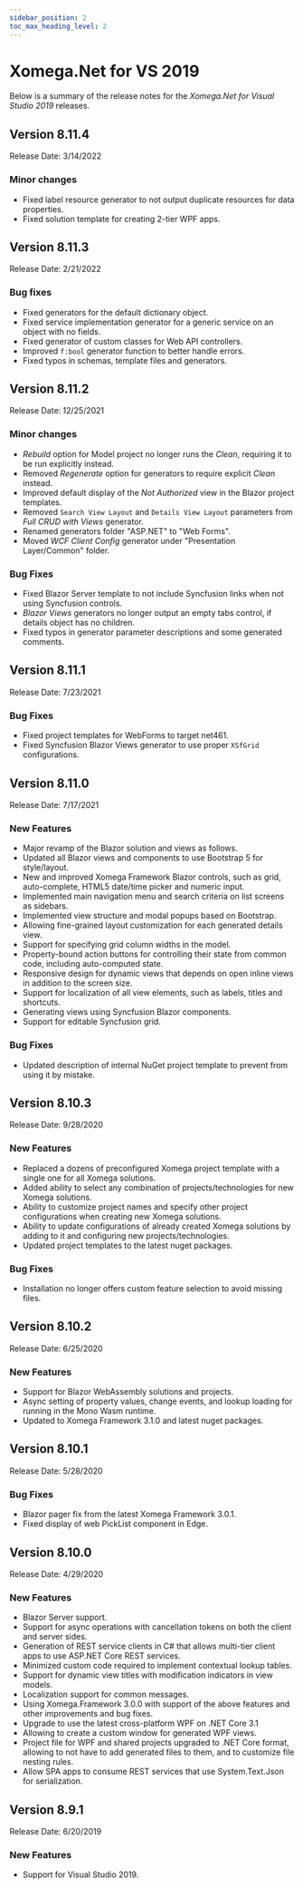 ```yaml
---
sidebar_position: 2
toc_max_heading_level: 2
---
```


# Xomega.Net for VS 2019

Below is a summary of the release notes for the *Xomega.Net for Visual Studio 2019* releases.

## Version 8.11.4

Release Date: 3/14/2022

### Minor changes
- Fixed label resource generator to not output duplicate resources for data properties.
- Fixed solution template for creating 2-tier WPF apps.

## Version 8.11.3

Release Date: 2/21/2022

### Bug fixes
- Fixed generators for the default dictionary object.
- Fixed service implementation generator for a generic service on an object with no fields.
- Fixed generator of custom classes for Web API controllers.
- Improved `f:bool` generator function to better handle errors.
- Fixed typos in schemas, template files and generators.

## Version 8.11.2

Release Date: 12/25/2021

### Minor changes

- *Rebuild* option for Model project no longer runs the *Clean*, requiring it to be run explicitly instead.
- Removed *Regenerate* option for generators to require explicit *Clean* instead.
- Improved default display of the *Not Authorized* view in the Blazor project templates.
- Removed `Search View Layout` and `Details View Layout` parameters from *Full CRUD with Views* generator.
- Renamed generators folder "ASP.NET" to "Web Forms".
- Moved *WCF Client Config* generator under "Presentation Layer/Common" folder.

### Bug Fixes

- Fixed Blazor Server template to not include Syncfusion links when not using Syncfusion controls.
- *Blazor Views* generators no longer output an empty tabs control, if details object has no children.
- Fixed typos in generator parameter descriptions and some generated comments.

## Version 8.11.1

Release Date: 7/23/2021

### Bug Fixes

- Fixed project templates for WebForms to target net461.
- Fixed Syncfusion Blazor Views generator to use proper `XSfGrid` configurations.

## Version 8.11.0

Release Date: 7/17/2021

### New Features

- Major revamp of the Blazor solution and views as follows.
- Updated all Blazor views and components to use Bootstrap 5 for style/layout.
- New and improved Xomega Framework Blazor controls, such as grid, auto-complete, HTML5 date/time picker and numeric input.
- Implemented main navigation menu and search criteria on list screens as sidebars.
- Implemented view structure and modal popups based on Bootstrap.
- Allowing fine-grained layout customization for each generated details view.
- Support for specifying grid column widths in the model.
- Property-bound action buttons for controlling their state from common code, including auto-computed state.
- Responsive design for dynamic views that depends on open inline views in addition to the screen size.
- Support for localization of all view elements, such as labels, titles and shortcuts.
- Generating views using Syncfusion Blazor components.
- Support for editable Syncfusion grid.

### Bug Fixes

- Updated description of internal NuGet project template to prevent from using it by mistake.

## Version 8.10.3

Release Date: 9/28/2020

### New Features

- Replaced a dozens of preconfigured Xomega project template with a single one for all Xomega solutions.
- Added ability to select any combination of projects/technologies for new Xomega solutions.
- Ability to customize project names and specify other project configurations when creating new Xomega solutions.
- Ability to update configurations of already created Xomega solutions by adding to it and configuring new projects/technologies.
- Updated project templates to the latest nuget packages.

### Bug Fixes

- Installation no longer offers custom feature selection to avoid missing files.

## Version 8.10.2

Release Date: 6/25/2020

### New Features

- Support for Blazor WebAssembly solutions and projects.
- Async setting of property values, change events, and lookup loading for running in the Mono Wasm runtime.
- Updated to Xomega Framework 3.1.0 and latest nuget packages.

## Version 8.10.1

Release Date: 5/28/2020

### Bug Fixes

- Blazor pager fix from the latest Xomega Framework 3.0.1.
- Fixed display of web PickList component in Edge.

## Version 8.10.0

Release Date: 4/29/2020

### New Features

- Blazor Server support.
- Support for async operations with cancellation tokens on both the client and server sides.
- Generation of REST service clients in C# that allows multi-tier client apps to use ASP.NET Core REST services.
- Minimized custom code required to implement contextual lookup tables.
- Support for dynamic view titles with modification indicators in view models.
- Localization support for common messages.
- Using Xomega.Framework 3.0.0 with support of the above features and other improvements and bug fixes.
- Upgrade to use the latest cross-platform WPF on .NET Core 3.1
- Allowing to create a custom window for generated WPF views.
- Project file for WPF and shared projects upgraded to .NET Core format, allowing to not have to add generated files to them, and to customize file nesting rules.
- Allow SPA apps to consume REST services that use System.Text.Json for serialization.

## Version 8.9.1

Release Date: 6/20/2019

### New Features

- Support for Visual Studio 2019.